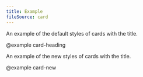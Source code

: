 ```yaml
---
title: Example
fileSource: card
---
```


An example of the default styles of cards with the title.

@example card-heading

An example of the new styles of cards with the title.

@example card-new
